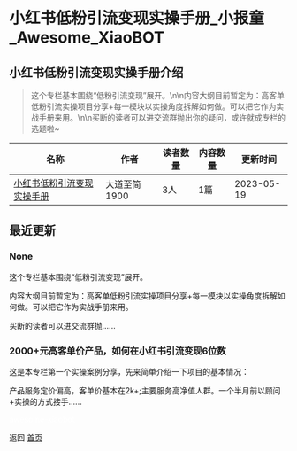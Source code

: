 # 小红书低粉引流变现实操手册_小报童_Awesome_XiaoBOT

## 小红书低粉引流变现实操手册介绍
> 这个专栏基本围绕“低粉引流变现”展开。\n\n内容大纲目前暂定为：高客单低粉引流实操项目分享+每一模块以实操角度拆解如何做。可以把它作为实战手册来用。\n\n买断的读者可以进交流群抛出你的疑问，或许就成专栏的选题啦~  
  


|名称|作者|读者数量|内容数量|更新时间|
|---|---|---|---|---|
|[小红书低粉引流变现实操手册](https://xiaobot.net/p/15059186792?refer=0b133df9-27dc-423b-8101-639049001c13)|大道至简1900|3人|1篇|2023-05-19|

## 最近更新
### None

这个专栏基本围绕“低粉引流变现”展开。

内容大纲目前暂定为：高客单低粉引流实操项目分享+每一模块以实操角度拆解如何做。可以把它作为实战手册来用。

买断的读者可以进交流群抛......

### 2000+元高客单价产品，如何在小红书引流变现6位数

这是本专栏第一个实操案例分享，先来简单介绍一下项目的基本情况：

产品服务定价偏高，客单价基本在2k+;主要服务高净值人群。一个半月前以顾问+实操的方式接手......


<a href="https://github.com/Reno9527/awesome-xiaobot" style="color: white; text-decoration: none;">awesome-xiaobot</a>

返回 [首页](../README.md)

